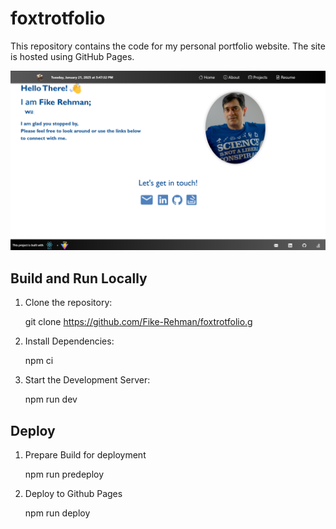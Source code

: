 # foxtrotfolio

This repository contains the code for my personal portfolio website. The site is hosted using GitHub Pages.

![Screenshot](/public/images/SiteScreenshot.png "Screenshot")

## Build and Run Locally

1. Clone the repository:
   
   git clone https://github.com/Fike-Rehman/foxtrotfolio.g

2. Install Dependencies:

    npm ci

3. Start the Development Server:

    npm run dev

## Deploy

1. Prepare Build for deployment

    npm run predeploy

2. Deploy to Github Pages

    npm run deploy
